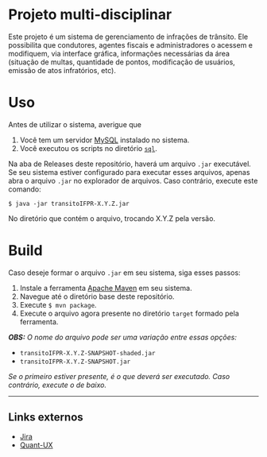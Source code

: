 # Projeto multi-disciplinar

Este projeto é um sistema de gerenciamento de infrações de trânsito.
Ele possibilita que condutores, agentes fiscais e administradores o acessem
e modifiquem, via interface gráfica, informações necessárias da área
(situação de multas, quantidade de pontos, modificação de usuários, emissão de atos infratórios,
 etc).

# Uso

Antes de utilizar o sistema, averigue que
1. Você tem um servidor [MySQL]() instalado no sistema.
2. Você executou os scripts no diretório [`sql`](sql/README.md).

Na aba de Releases deste repositório, haverá um arquivo `.jar` executável. Se seu sistema estiver configurado para
executar esses arquivos, apenas abra o arquivo `.jar` no explorador de arquivos. Caso contrário, execute este comando:
```shell
$ java -jar transitoIFPR-X.Y.Z.jar
```
No diretório que contém o arquivo, trocando X.Y.Z pela versão.

# Build

Caso deseje formar o arquivo `.jar` em seu sistema, siga esses passos:
1. Instale a ferramenta [Apache Maven](https://maven.apache.org/install.html) em seu sistema.
2. Navegue até o diretório base deste repositório.
3. Execute `$ mvn package`.
4. Execute o arquivo agora presente no diretório `target` formado pela ferramenta.
   
***OBS:*** *O nome do arquivo pode ser uma variação entre essas opções:*
* `transitoIFPR-X.Y.Z-SNAPSHOT-shaded.jar`
* `transitoIFPR-X.Y.Z-SNAPSHOT.jar`

*Se o primeiro estiver presente, é o que deverá ser executado. Caso contrário, execute o de baixo.*

---
## Links externos

- [Jira](https://estudantes-team-w0l7yl1h.atlassian.net/jira/software/projects/EN/boards/2/backlog?atlOrigin=eyJpIjoiYjVkNzc4NTQ0MjkyNDE0NGFkNDU1MmI1N2Y5MjEzMTMiLCJwIjoiaiJ9)
- [Quant-UX](https://app.quant-ux.com/#/test.html?h=a2aa10acMns5SKYzezIlYJOFnB4XytFilMJ08LkMeqfg08ZZbLwrivhbkgRO&ln=en)